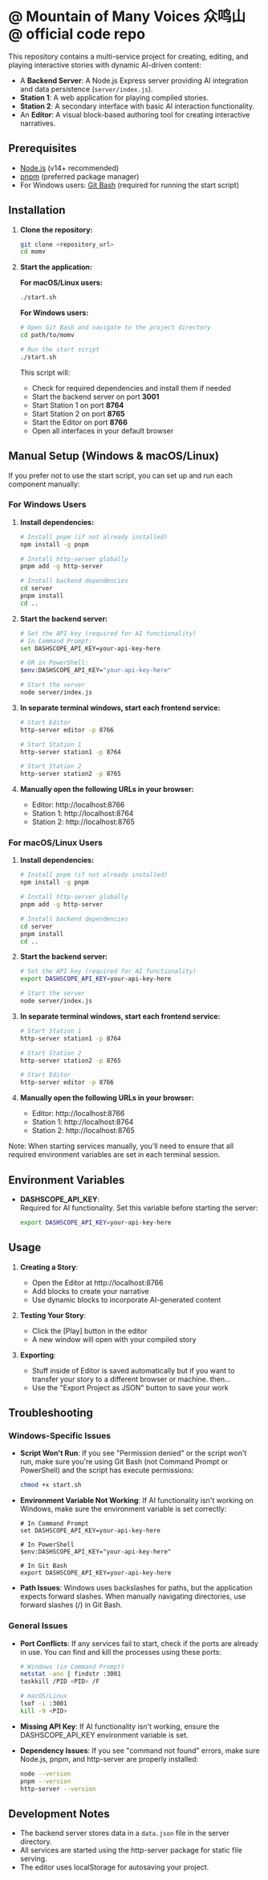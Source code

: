 # @ Mountain of Many Voices 众鸣山 @ official code repo

This repository contains a multi-service project for creating, editing, and playing interactive stories with dynamic AI-driven content:

- A **Backend Server**: A Node.js Express server providing AI integration and data persistence (`server/index.js`).
- **Station 1**: A web application for playing compiled stories.
- **Station 2**: A secondary interface with basic AI interaction functionality.
- An **Editor**: A visual block-based authoring tool for creating interactive narratives.


## Prerequisites

- [Node.js](https://nodejs.org/) (v14+ recommended)
- [pnpm](https://pnpm.io/) (preferred package manager)
- For Windows users: [Git Bash](https://gitforwindows.org/) (required for running the start script)

## Installation

1. **Clone the repository:**

   ```bash
   git clone <repository_url>
   cd momv
   ```

2. **Start the application:**

   **For macOS/Linux users:**
   ```bash
   ./start.sh
   ```

   **For Windows users:**
   ```bash
   # Open Git Bash and navigate to the project directory
   cd path/to/momv
   
   # Run the start script
   ./start.sh
   ```

   This script will:
   - Check for required dependencies and install them if needed
   - Start the backend server on port **3001**
   - Start Station 1 on port **8764**
   - Start Station 2 on port **8765**
   - Start the Editor on port **8766**
   - Open all interfaces in your default browser

## Manual Setup (Windows & macOS/Linux)

If you prefer not to use the start script, you can set up and run each component manually:

### For Windows Users

1. **Install dependencies:**

   ```bash
   # Install pnpm (if not already installed)
   npm install -g pnpm

   # Install http-server globally
   pnpm add -g http-server
   
   # Install backend dependencies
   cd server
   pnpm install
   cd ..
   ```

2. **Start the backend server:**

   ```bash
   # Set the API key (required for AI functionality)
   # In Command Prompt:
   set DASHSCOPE_API_KEY=your-api-key-here
   
   # OR in PowerShell:
   $env:DASHSCOPE_API_KEY="your-api-key-here"
   
   # Start the server
   node server/index.js
   ```

3. **In separate terminal windows, start each frontend service:**

   ```bash
   # Start Editor
   http-server editor -p 8766

   # Start Station 1
   http-server station1 -p 8764
   
   # Start Station 2
   http-server station2 -p 8765
   ```

4. **Manually open the following URLs in your browser:**
   - Editor: http://localhost:8766
   - Station 1: http://localhost:8764
   - Station 2: http://localhost:8765

### For macOS/Linux Users

1. **Install dependencies:**

   ```bash
   # Install pnpm (if not already installed)
   npm install -g pnpm

   # Install http-server globally
   pnpm add -g http-server
   
   # Install backend dependencies
   cd server
   pnpm install
   cd ..
   ```

2. **Start the backend server:**

   ```bash
   # Set the API key (required for AI functionality)
   export DASHSCOPE_API_KEY=your-api-key-here
   
   # Start the server
   node server/index.js
   ```

3. **In separate terminal windows, start each frontend service:**

   ```bash
   # Start Station 1
   http-server station1 -p 8764
   
   # Start Station 2
   http-server station2 -p 8765
   
   # Start Editor
   http-server editor -p 8766
   ```

4. **Manually open the following URLs in your browser:**
   - Editor: http://localhost:8766
   - Station 1: http://localhost:8764
   - Station 2: http://localhost:8765

Note: When starting services manually, you'll need to ensure that all required environment variables are set in each terminal session.

## Environment Variables

- **DASHSCOPE_API_KEY**:  
  Required for AI functionality. Set this variable before starting the server:

  ```bash
  export DASHSCOPE_API_KEY=your-api-key-here
  ```


## Usage

1. **Creating a Story**:
   - Open the Editor at http://localhost:8766
   - Add blocks to create your narrative
   - Use dynamic blocks to incorporate AI-generated content

2. **Testing Your Story**:
   - Click the [Play] button in the editor
   - A new window will open with your compiled story

3. **Exporting**:
   - Stuff inside of Editor is saved automatically but if you want to transfer your story to a different browser or machine. then...
   - Use the "Export Project as JSON" button to save your work

## Troubleshooting

### Windows-Specific Issues

- **Script Won't Run**: If you see "Permission denied" or the script won't run, make sure you're using Git Bash (not Command Prompt or PowerShell) and the script has execute permissions:
  ```bash
  chmod +x start.sh
  ```

- **Environment Variable Not Working**: If AI functionality isn't working on Windows, make sure the environment variable is set correctly:
  ```
  # In Command Prompt
  set DASHSCOPE_API_KEY=your-api-key-here
  
  # In PowerShell
  $env:DASHSCOPE_API_KEY="your-api-key-here"
  
  # In Git Bash
  export DASHSCOPE_API_KEY=your-api-key-here
  ```

- **Path Issues**: Windows uses backslashes for paths, but the application expects forward slashes. When manually navigating directories, use forward slashes (/) in Git Bash.

### General Issues

- **Port Conflicts**: If any services fail to start, check if the ports are already in use. You can find and kill the processes using these ports:
  ```bash
  # Windows (in Command Prompt)
  netstat -ano | findstr :3001
  taskkill /PID <PID> /F
  
  # macOS/Linux
  lsof -i :3001
  kill -9 <PID>
  ```

- **Missing API Key**: If AI functionality isn't working, ensure the DASHSCOPE_API_KEY environment variable is set.

- **Dependency Issues**: If you see "command not found" errors, make sure Node.js, pnpm, and http-server are properly installed:
  ```bash
  node --version
  pnpm --version
  http-server --version
  ```

## Development Notes

- The backend server stores data in a `data.json` file in the server directory.
- All services are started using the http-server package for static file serving.
- The editor uses localStorage for autosaving your project.